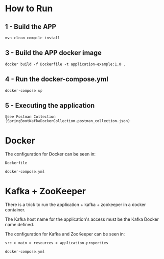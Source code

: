 
# How to Run

## 1 - Build the APP

```mvn clean compile install```


## 3 - Build the APP docker image

```docker build -f Dockerfile -t application-example:1.0 .```


## 4 - Run the docker-compose.yml

```docker-compose up```


## 5 - Executing the application

```@see Postman Collection (SpringBootKafkaDockerCollection.postman_collection.json)```


# Docker
The configuration for Docker can be seen in:

```Dockerfile```

```docker-compose.yml```


# Kafka + ZooKeeper
There is a trick to run the application + kafka + zookeeper in a docker container.

The Kafka host name for the application's access must be the Kafka Docker name defined.

The configuration for Kafka and ZooKeeper can be seen in: 

```src > main > resources > application.properties```

```docker-compose.yml```
